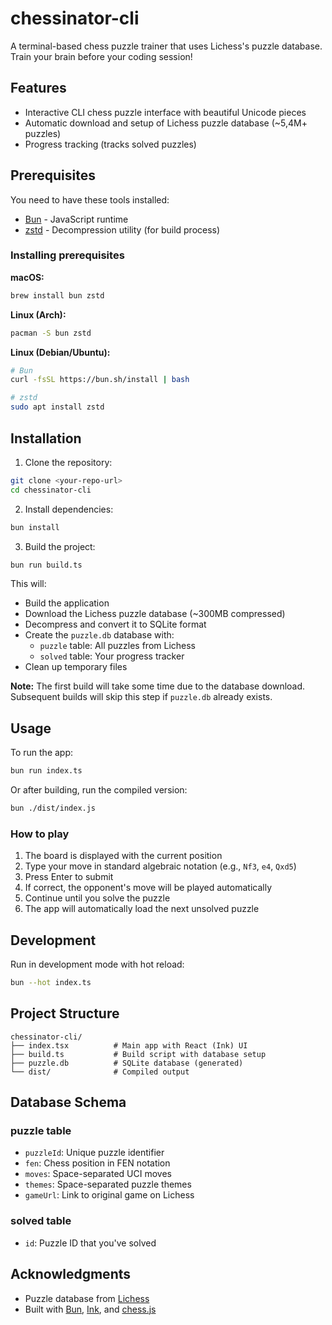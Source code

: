 # chessinator-cli

A terminal-based chess puzzle trainer that uses Lichess's puzzle database. Train your brain before your coding session!

## Features

- Interactive CLI chess puzzle interface with beautiful Unicode pieces
- Automatic download and setup of Lichess puzzle database (~5,4M+ puzzles)
- Progress tracking (tracks solved puzzles)

## Prerequisites

You need to have these tools installed:

- [Bun](https://bun.sh) - JavaScript runtime
- [zstd](https://github.com/facebook/zstd) - Decompression utility (for build process)

### Installing prerequisites

**macOS:**
```bash
brew install bun zstd
```

**Linux (Arch):**
```bash
pacman -S bun zstd
```

**Linux (Debian/Ubuntu):**
```bash
# Bun
curl -fsSL https://bun.sh/install | bash

# zstd
sudo apt install zstd
```

## Installation

1. Clone the repository:
```bash
git clone <your-repo-url>
cd chessinator-cli
```

2. Install dependencies:
```bash
bun install
```

3. Build the project:
```bash
bun run build.ts
```

This will:
- Build the application
- Download the Lichess puzzle database (~300MB compressed)
- Decompress and convert it to SQLite format
- Create the `puzzle.db` database with:
  - `puzzle` table: All puzzles from Lichess
  - `solved` table: Your progress tracker
- Clean up temporary files

**Note:** The first build will take some time due to the database download. Subsequent builds will skip this step if `puzzle.db` already exists.

## Usage

To run the app:

```bash
bun run index.ts
```

Or after building, run the compiled version:

```bash
bun ./dist/index.js
```

### How to play

1. The board is displayed with the current position
2. Type your move in standard algebraic notation (e.g., `Nf3`, `e4`, `Qxd5`)
3. Press Enter to submit
4. If correct, the opponent's move will be played automatically
5. Continue until you solve the puzzle
6. The app will automatically load the next unsolved puzzle

## Development

Run in development mode with hot reload:

```bash
bun --hot index.ts
```

## Project Structure

```
chessinator-cli/
├── index.tsx          # Main app with React (Ink) UI
├── build.ts           # Build script with database setup
├── puzzle.db          # SQLite database (generated)
└── dist/              # Compiled output
```

## Database Schema

### puzzle table
- `puzzleId`: Unique puzzle identifier
- `fen`: Chess position in FEN notation
- `moves`: Space-separated UCI moves
- `themes`: Space-separated puzzle themes
- `gameUrl`: Link to original game on Lichess

### solved table
- `id`: Puzzle ID that you've solved

## Acknowledgments

- Puzzle database from [Lichess](https://database.lichess.org/)
- Built with [Bun](https://bun.sh), [Ink](https://github.com/vadimdemedes/ink), and [chess.js](https://github.com/jhlywa/chess.js)
